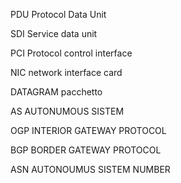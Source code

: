 PDU Protocol Data Unit

SDI Service data unit

PCI Protocol control interface

NIC network interface card

DATAGRAM pacchetto

AS AUTONUMOUS SISTEM

OGP INTERIOR GATEWAY PROTOCOL

BGP BORDER GATEWAY PROTOCOL

ASN AUTONOUMUS SISTEM NUMBER 
